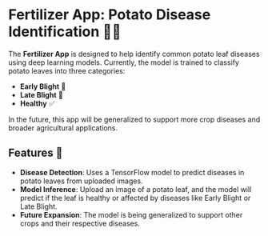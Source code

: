 # Fertilizer App: Potato Disease Identification 🌱🦠

The **Fertilizer App** is designed to help identify common potato leaf diseases using deep learning models. Currently, the model is trained to classify potato leaves into three categories:

- **Early Blight** 🌿
- **Late Blight** 🍂
- **Healthy** ✅

In the future, this app will be generalized to support more crop diseases and broader agricultural applications.

## Features 🎉

- **Disease Detection**: Uses a TensorFlow model to predict diseases in potato leaves from uploaded images.
- **Model Inference**: Upload an image of a potato leaf, and the model will predict if the leaf is healthy or affected by diseases like Early Blight or Late Blight.
- **Future Expansion**: The model is being generalized to support other crops and their respective diseases.
